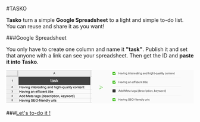 #TASKO

**Tasko** turn a simple **Google Spreadsheet** to a light and simple to-do list. You can reuse and share it as you want!

###Google Spreadsheet

You only have to create one column and name it **"task"**. Publish it and set that anyone with a link can see your spreadsheet. Then get the ID and **paste it into Tasko**.

![Google Spreadsheet](img/spreadsheet.png)

###[Let's to-do it !](http://tasko.me)